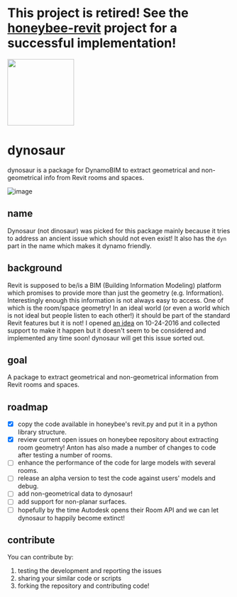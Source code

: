 # This project is retired! See the [honeybee-revit](https://github.com/ladybug-tools/honeybee-revit) project for a successful implementation!

<img src="https://user-images.githubusercontent.com/2915573/31320448-c5998df4-ac42-11e7-8573-fa0144fb522e.png" width="150" height="150" />

# dynosaur
dynosaur is a package for DynamoBIM to extract geometrical and non-geometrical info from Revit rooms and spaces.

![image](https://user-images.githubusercontent.com/2915573/31094008-98a0bd7e-a781-11e7-8f39-bb5e98ec7585.png)

## name
Dynosaur (not dinosaur) was picked for this package mainly because it tries to address an ancient issue which should not even exist! It also has the `dyn` part in the name which makes it dynamo friendly.

## background
Revit is supposed to be/is a BIM (Building Information Modeling) platform which promises to provide more than just the geometry (e.g. Information). Interestingly enough this information is not always easy to access. One of which is the room/space geometry! In an ideal world (or even a world which is not ideal but people listen to each other!) it should be part of the standard Revit features but it is not! I opened [an idea](https://forums.autodesk.com/t5/revit-ideas/api-access-to-room-openings-geometry-and-materials-in-revit/idi-p/6642406) on 10-24-2016 and collected support to make it happen but it doesn't seem to be considered and implemented any time soon! dynosaur will get this issue sorted out.

## goal
A package to extract geometrical and non-geometrical information from Revit rooms and spaces.

## roadmap
- [x] copy the code available in honeybee's revit.py and put it in a python library structure.
- [x] review current open issues on honeybee repository about extracting room geometry! Anton has also made a number of changes to code after testing a number of rooms.
- [ ] enhance the performance of the code for large models with several rooms.
- [ ] release an alpha version to test the code against users' models and debug. 
- [ ] add non-geometrical data to dynosaur!
- [ ] add support for non-planar surfaces.
- [ ] hopefully by the time Autodesk opens their Room API and we can let dynosaur to happily become extinct!

## contribute
You can contribute by:
1. testing the development and reporting the issues
2. sharing your similar code or scripts
3. forking the repository and contributing code!
